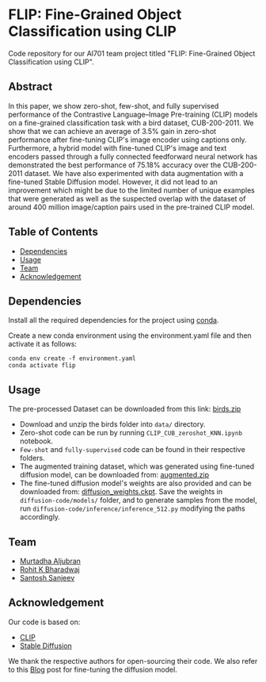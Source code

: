 # FLIP: Fine-Grained Object Classification using CLIP

Code repository for our AI701 team project titled "FLIP: Fine-Grained Object Classification using CLIP". 

## Abstract
In this paper, we show zero-shot, few-shot, and fully supervised performance of the Contrastive Language–Image Pre-training (CLIP) models on a fine-grained classification task with a bird dataset, CUB-200-2011. We show that we can achieve an average of 3.5% gain in zero-shot performance after fine-tuning CLIP's image encoder using captions only. Furthermore, a  hybrid model with fine-tuned CLIP's image and text encoders passed through a fully connected feedforward neural network has demonstrated the best performance of 75.18% accuracy over the CUB-200-2011 dataset. We have also experimented with data augmentation with a fine-tuned Stable Diffusion model. However, it did not lead to an improvement which might be due to the limited number of unique examples that were generated as well as the suspected overlap with the dataset of around 400 million image/caption pairs used in the pre-trained CLIP model.

## Table of Contents
- [Dependencies](#dependencies)
- [Usage](#usage)
- [Team](#team)
- [Acknowledgement](#acknowledgement)

## Dependencies
Install all the required dependencies for the project using [conda](https://conda.io/).

Create a new conda environment using the environment.yaml file and then activate it as follows:
```
conda env create -f environment.yaml
conda activate flip
```

## Usage
The pre-processed Dataset can be downloaded from this link: [birds.zip](https://mbzuaiac-my.sharepoint.com/:u:/g/personal/rohit_bharadwaj_mbzuai_ac_ae/EXq-t3obC6ZPrarkU8Bjoe0BRVvOIud1CAKRgH2-8G10zg?e=PUcP3n)

* Download and unzip the birds folder into `data/` directory.
* Zero-shot code can be run by running `CLIP_CUB_zeroshot_KNN.ipynb` notebook.
* `Few-shot` and `fully-supervised` code can be found in their respective folders.
* The augmented training dataset, which was generated using fine-tuned diffusion model, can be downloaded from: [augmented.zip](https://mbzuaiac-my.sharepoint.com/:u:/g/personal/rohit_bharadwaj_mbzuai_ac_ae/Ee8e4KIX3lxEpX_mtn-k14EBoKC5p0l4mwL9lPTLgtglzQ?e=fqdyyD)
* The fine-tuned diffusion model's weights are also provided and can be downloaded from: [diffusion_weights.ckpt](). Save the weights in `diffusion-code/models/` folder, and to generate samples from the model, run `diffusion-code/inference/inference_512.py` modifying the paths accordingly.


## Team
- [Murtadha Aljubran](mailto:murtadha.aljubran@mbzuai.ac.ae)
- [Rohit K Bharadwaj](mailto:rohit.bharadwaj@mbzuai.ac.ae)
- [Santosh Sanjeev](mailto:Santosh.Sanjeev@mbzuai.ac.ae)

## Acknowledgement
Our code is based on:
- [CLIP](https://github.com/openai/CLIP)
- [Stable Diffusion](https://github.com/CompVis/stable-diffusion)

We thank the respective authors for open-sourcing their code. We also refer to this [Blog](https://lambdalabs.com/blog/how-to-fine-tune-stable-diffusion-how-we-made-the-text-to-pokemon-model-at-lambda) post for fine-tuning the diffusion model.